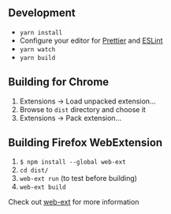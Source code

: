 ## Development
* `yarn install`
* Configure your editor for [Prettier](https://prettier.io/) and [ESLint](https://eslint.org/)
* `yarn watch`
* `yarn build`

## Building for Chrome

1. Extensions -> Load unpacked extension...
2. Browse to `dist` directory and choose it
3. Extensions -> Pack extension...

## Building Firefox WebExtension

1. `$ npm install --global web-ext`
2. `cd dist/`
3. `web-ext run` (to test before building)
4. `web-ext build`

Check out [web-ext](https://github.com/mozilla/web-ext) for more information
